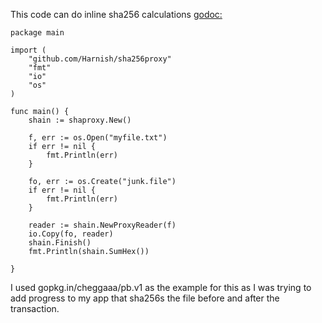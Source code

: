 This code can do inline sha256 calculations
[godoc:](https://godoc.org/github.com/Harnish/sha256proxy)

```golang
package main

import (
    "github.com/Harnish/sha256proxy"
    "fmt"
    "io"
    "os"
)

func main() {
    shain := shaproxy.New()
   
    f, err := os.Open("myfile.txt")
    if err != nil {
        fmt.Println(err)
    }

    fo, err := os.Create("junk.file")
    if err != nil {
        fmt.Println(err)
    }

    reader := shain.NewProxyReader(f)
    io.Copy(fo, reader)
    shain.Finish()
    fmt.Println(shain.SumHex())

}
```

I used gopkg.in/cheggaaa/pb.v1 as the example for this as I was trying to add progress to my app that sha256s the file before and after the transaction.  
